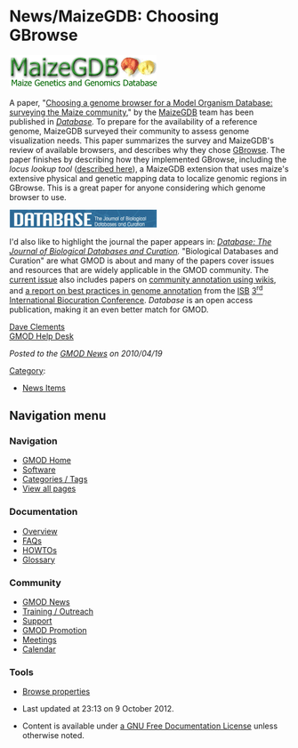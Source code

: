 



<span id="top"></span>




# <span dir="auto">News/MaizeGDB: Choosing GBrowse</span>











<a href="http://database.oxfordjournals.org/cgi/content/abstract/baq007"
rel="nofollow" title="Database Paper"><img
src="https://raw.githubusercontent.com/GMOD/gmod.github.io/main/mediawiki/images/7/7f/MaizeGDB.gif" width="265" height="60"
alt="Database Paper" /></a>



A paper,
"<a href="http://database.oxfordjournals.org/cgi/content/abstract/baq007"
class="external text" rel="nofollow">Choosing a genome browser for a
Model Organism Database: surveying the Maize community</a>," by the
<a href="http://maizegdb.org" class="external text"
rel="nofollow">MaizeGDB</a> team has been published in
*<a href="http://database.oxfordjournals.org/" class="external text"
rel="nofollow">Database</a>.* To prepare for the availability of a
reference genome, MaizeGDB surveyed their community to assess genome
visualization needs. This paper summarizes the survey and MaizeGDB's
review of available browsers, and describes why they chose
[GBrowse](../GBrowse.1 "GBrowse"). The paper finishes by describing how
they implemented GBrowse, including the *locus lookup tool* (<a
href="http://bioinformatics.oxfordjournals.org/cgi/content/short/26/3/434"
class="external text" rel="nofollow">described here</a>), a MaizeGDB
extension that uses maize's extensive physical and genetic mapping data
to localize genomic regions in GBrowse. This is a great paper for anyone
considering which genome browser to use.



<a href="http://database.oxfordjournals.org/" rel="nofollow"
title="Database Journal"><img
src="https://raw.githubusercontent.com/GMOD/gmod.github.io/main/mediawiki/images/thumb/3/3d/DatabaseJournal.jpg/265px-DatabaseJournal.jpg.png"
srcset="https://raw.githubusercontent.com/GMOD/gmod.github.io/main/mediawiki/images/thumb/3/3d/DatabaseJournal.jpg/398px-DatabaseJournal.jpg.png 1.5x, https://raw.githubusercontent.com/GMOD/gmod.github.io/main/mediawiki/images/thumb/3/3d/DatabaseJournal.jpg/530px-DatabaseJournal.jpg.png 2x"
width="265" height="32" alt="Database Journal" /></a>



I'd also like to highlight the journal the paper appears in:
*<a href="http://database.oxfordjournals.org/" class="external text"
rel="nofollow">Database: The Journal of Biological Databases and
Curation</a>.* "Biological Databases and Curation" are what GMOD is
about and many of the papers cover issues and resources that are widely
applicable in the GMOD community. The <a
href="http://database.oxfordjournals.org/content/vol2010/issue0/index.dtl"
class="external text" rel="nofollow">current issue</a> also includes
papers on <a
href="http://database.oxfordjournals.org/cgi/content/abstract/2010/0/baq009"
class="external text" rel="nofollow">community annotation using
wikis</a>, and <a
href="http://database.oxfordjournals.org/cgi/content/abstract/2010/0/baq001"
class="external text" rel="nofollow">a report on best practices in
genome annotation</a> from the
<a href="http://biocurator.org/" class="external text"
rel="nofollow">ISB</a> <a
href="http://projects.eml.org/sdbv/events/BiocurationMeeting/index.html"
class="external text" rel="nofollow">3<sup>rd</sup> International
Biocuration Conference</a>. *Database* is an open access publication,
making it an even better match for GMOD.

[Dave Clements](../User%3AClements "User%3AClements")  
[GMOD Help Desk](../GMOD_Help_Desk "GMOD Help Desk")

  



*Posted to the [GMOD News](../GMOD_News "GMOD News") on 2010/04/19*






[Category](../Special%3ACategories "Special%3ACategories"):

- [News Items](../Category%3ANews_Items "Category%3ANews Items")






## Navigation menu







<a href="../Main_Page"
style="background-image: url(../../images/GMOD-cogs.png);"
title="Visit the main page"></a>


### Navigation



- <span id="n-GMOD-Home">[GMOD Home](../Main_Page)</span>
- <span id="n-Software">[Software](../GMOD_Components)</span>
- <span id="n-Categories-.2F-Tags">[Categories /
  Tags](../Categories)</span>
- <span id="n-View-all-pages">[View all
  pages](../Special:AllPages)</span>




### Documentation



- <span id="n-Overview">[Overview](../Overview)</span>
- <span id="n-FAQs">[FAQs](../Category%3AFAQ)</span>
- <span id="n-HOWTOs">[HOWTOs](../Category%3AHOWTO)</span>
- <span id="n-Glossary">[Glossary](../Glossary)</span>




### Community



- <span id="n-GMOD-News">[GMOD News](../GMOD_News)</span>
- <span id="n-Training-.2F-Outreach">[Training /
  Outreach](../Training_and_Outreach)</span>
- <span id="n-Support">[Support](../Support)</span>
- <span id="n-GMOD-Promotion">[GMOD Promotion](../GMOD_Promotion)</span>
- <span id="n-Meetings">[Meetings](../Meetings)</span>
- <span id="n-Calendar">[Calendar](../Calendar)</span>




### Tools

- <span id="t-smwbrowselink"><a href="../Special%253ABrowse/News-2FMaizeGDB%3A_Choosing_GBrowse"
  rel="smw-browse">Browse properties</a></span>



- <span id="footer-info-lastmod">Last updated at 23:13 on 9 October
  2012.</span>
<!-- - <span id="footer-info-viewcount">5,863 page views.</span> -->
- <span id="footer-info-copyright">Content is available under
  <a href="http://www.gnu.org/licenses/fdl-1.3.html" class="external"
  rel="nofollow">a GNU Free Documentation License</a> unless otherwise
  noted.</span>

<!-- -->



<!-- -->




